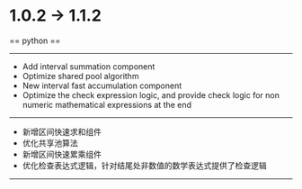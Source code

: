 # 1.0.2 -> 1.1.2

== python ==
<hr>

* Add interval summation component
* Optimize shared pool algorithm
* New interval fast accumulation component
* Optimize the check expression logic, and provide check logic for non numeric mathematical expressions at the end

<hr>

* 新增区间快速求和组件
* 优化共享池算法
* 新增区间快速累乘组件
* 优化检查表达式逻辑，针对结尾处非数值的数学表达式提供了检查逻辑

<hr>